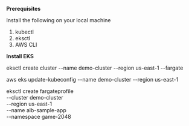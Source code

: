 **Prerequisites**

Install the following on your local machine
  1. kubectl
  2. eksctl
  3. AWS CLI

**Install EKS**

eksctl create cluster --name demo-cluster --region us-east-1 --fargate

aws eks update-kubeconfig --name demo-cluster --region us-east-1

eksctl create fargateprofile \
    --cluster demo-cluster \
    --region us-east-1 \
    --name alb-sample-app \
    --namespace game-2048
